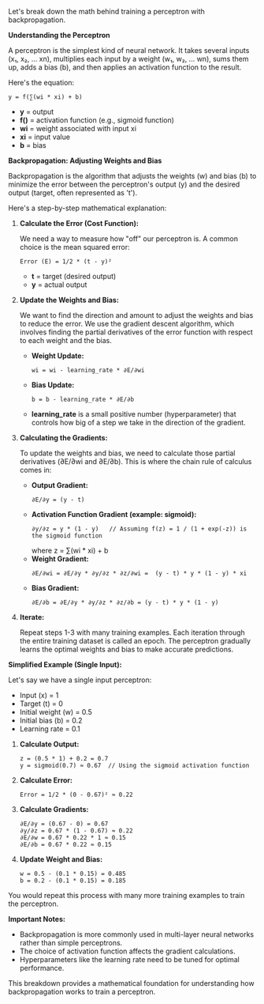 Let's break down the math behind training a perceptron with backpropagation.

**Understanding the Perceptron**

A perceptron is the simplest kind of neural network. It takes several inputs (x₁, x₂, ... xn), multiplies each input by a weight (w₁, w₂, ... wn), sums them up, adds a bias (b), and then applies an activation function to the result.

Here's the equation:

```
y = f(∑(wi * xi) + b) 
```

*  **y** = output
*  **f()** = activation function (e.g., sigmoid function)
*  **wi** = weight associated with input xi
*  **xi** = input value
*  **b** = bias

**Backpropagation: Adjusting Weights and Bias**

Backpropagation is the algorithm that adjusts the weights (w) and bias (b) to minimize the error between the perceptron's output (y) and the desired output (target, often represented as 't').

Here's a step-by-step mathematical explanation:

1. **Calculate the Error (Cost Function):**

   We need a way to measure how "off" our perceptron is. A common choice is the mean squared error:

   ```
   Error (E) = 1/2 * (t - y)² 
   ```

    *  **t** = target (desired output)
    *  **y** = actual output

2. **Update the Weights and Bias:**

   We want to find the direction and amount to adjust the weights and bias to reduce the error. We use the gradient descent algorithm, which involves finding the partial derivatives of the error function with respect to each weight and the bias.

    * **Weight Update:**
      ```
      wi = wi - learning_rate * ∂E/∂wi
      ```
    * **Bias Update:**
      ```
      b = b - learning_rate * ∂E/∂b
      ```
    * **learning_rate** is a small positive number (hyperparameter) that controls how big of a step we take in the direction of the gradient.

3. **Calculating the Gradients:**

   To update the weights and bias, we need to calculate those partial derivatives (∂E/∂wi and ∂E/∂b).  This is where the chain rule of calculus comes in:

    * **Output Gradient:**
       ```
       ∂E/∂y = (y - t) 
       ```
    * **Activation Function Gradient (example: sigmoid):**
       ```
       ∂y/∂z = y * (1 - y)   // Assuming f(z) = 1 / (1 + exp(-z)) is the sigmoid function
       ```
      where z = ∑(wi * xi) + b
    * **Weight Gradient:**
       ```
       ∂E/∂wi = ∂E/∂y * ∂y/∂z * ∂z/∂wi =  (y - t) * y * (1 - y) * xi
       ```
    * **Bias Gradient:**
       ```
       ∂E/∂b = ∂E/∂y * ∂y/∂z * ∂z/∂b = (y - t) * y * (1 - y) 
       ```

4. **Iterate:**

   Repeat steps 1-3 with many training examples. Each iteration through the entire training dataset is called an epoch. The perceptron gradually learns the optimal weights and bias to make accurate predictions.

**Simplified Example (Single Input):**

Let's say we have a single input perceptron:

* Input (x) = 1
* Target (t) = 0
* Initial weight (w) = 0.5
* Initial bias (b) = 0.2
* Learning rate = 0.1

1. **Calculate Output:**
   ```
   z = (0.5 * 1) + 0.2 = 0.7
   y = sigmoid(0.7) ≈ 0.67  // Using the sigmoid activation function
   ```

2. **Calculate Error:**
   ```
   Error = 1/2 * (0 - 0.67)² ≈ 0.22
   ```

3. **Calculate Gradients:**
   ```
   ∂E/∂y = (0.67 - 0) = 0.67
   ∂y/∂z = 0.67 * (1 - 0.67) ≈ 0.22 
   ∂E/∂w = 0.67 * 0.22 * 1 ≈ 0.15
   ∂E/∂b = 0.67 * 0.22 ≈ 0.15
   ```

4. **Update Weight and Bias:**
   ```
   w = 0.5 - (0.1 * 0.15) = 0.485
   b = 0.2 - (0.1 * 0.15) = 0.185 
   ```

You would repeat this process with many more training examples to train the perceptron.

**Important Notes:**

* Backpropagation is more commonly used in multi-layer neural networks rather than simple perceptrons.
* The choice of activation function affects the gradient calculations.
* Hyperparameters like the learning rate need to be tuned for optimal performance.

This breakdown provides a mathematical foundation for understanding how backpropagation works to train a perceptron. 
